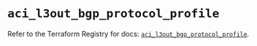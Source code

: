 # `aci_l3out_bgp_protocol_profile`

Refer to the Terraform Registry for docs: [`aci_l3out_bgp_protocol_profile`](https://registry.terraform.io/providers/ciscodevnet/aci/2.17.0/docs/resources/l3out_bgp_protocol_profile).
